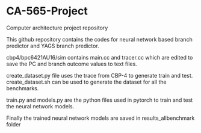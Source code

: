 # CA-565-Project
Computer architecture project repository

This github repository contains the codes for neural network based branch predictor and YAGS branch predictor. 

cbp4/bpc6421AU16/sim contains main.cc and tracer.cc which are edited to save the PC and branch outcome values to text files. 

create_dataset.py file uses the trace from CBP-4 to generate train and test. create_dataset.sh can be used to generate the dataset for all the benchmarks. 

train.py and models.py are the python files used in pytorch to train and test the neural network models. 

Finally the trained neural network models are saved in results_allbenchmark folder
